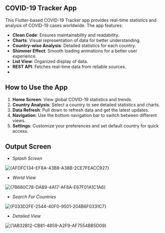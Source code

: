 ## COVID-19 Tracker App

This Flutter-based COVID-19 Tracker app provides real-time statistics and analysis of COVID-19 cases worldwide. The app features:

- **Clean Code**: Ensures maintainability and readability.
- **Charts**: Visual representation of data for better understanding.
- **Country-wise Analysis**: Detailed statistics for each country.
- **Shimmer Effect**: Smooth loading animations for a better user experience.
- **List View**: Organized display of data.
- **REST API**: Fetches real-time data from reliable sources.
- 
## How to Use the App

1. **Home Screen**: View global COVID-19 statistics and trends.
2. **Country Analysis**: Select a country to see detailed statistics and charts.
3. **Data Refresh**: Pull down to refresh data and get the latest updates.
4. **Navigation**: Use the bottom navigation bar to switch between different views.
5. **Settings**: Customize your preferences and set default country for quick access.

## Output Screen 

- *Splash Screen*

![{AFDFC134-EF8A-43B8-A38B-2CE7FEACC927}](https://github.com/user-attachments/assets/5da09ba8-9942-4d53-8959-e702b9518293)

-  *World View*

![{7B680C78-DA89-4A17-AF8A-E67F01A1C1A6}](https://github.com/user-attachments/assets/b1095484-6928-4562-9857-95887b3035a2)

- *Search For Countries*
  
![{F033D2FE-2544-40F0-9501-204B6F0331C7}](https://github.com/user-attachments/assets/de38ade0-5191-437b-bd14-8d1456132029)

- *Detailed View*

![{1AB32B12-CB81-4859-A2F9-AF7554BB5D09}](https://github.com/user-attachments/assets/de154443-9e56-4b96-80d6-1c19a05bd0e5)


